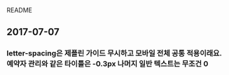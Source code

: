 README

## 2017-07-07
### letter-spacing은 제플린 가이드 무시하고 모바일 전체 공통 적용이래요.예약자 관리와 같은 타이틀은 -0.3px 나머지 일반 텍스트는 무조건 0